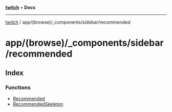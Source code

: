 [**twitch**](../../../../../README.md) • **Docs**

***

[twitch](../../../../../modules.md) / app/(browse)/\_components/sidebar/recommended

# app/(browse)/\_components/sidebar/recommended

## Index

### Functions

- [Recommended](functions/Recommended.md)
- [RecommendedSkeleton](functions/RecommendedSkeleton.md)
